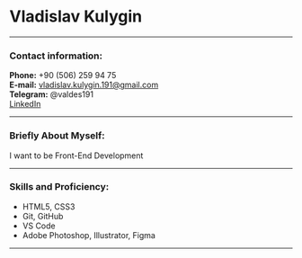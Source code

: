 # Vladislav Kulygin

---

### Contact information:

**Phone:** +90 (506) 259 94 75<br>
**E-mail:** vladislav.kulygin.191@gmail.com<br>
**Telegram:** @valdes191<br>
[LinkedIn](https://www.linkedin.com/in/vladislav-kulygin-917729252/)<br>

---

### Briefly About Myself:

I want to be Front-End Development

---

### Skills and Proficiency:

- HTML5, CSS3
- Git, GitHub
- VS Code
- Adobe Photoshop, Illustrator, Figma

---
